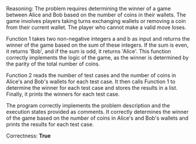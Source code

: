 Reasoning: 
The problem requires determining the winner of a game between Alice and Bob based on the number of coins in their wallets. The game involves players taking turns exchanging wallets or removing a coin from their current wallet. The player who cannot make a valid move loses.

Function 1 takes two non-negative integers a and b as input and returns the winner of the game based on the sum of these integers. If the sum is even, it returns 'Bob', and if the sum is odd, it returns 'Alice'. This function correctly implements the logic of the game, as the winner is determined by the parity of the total number of coins.

Function 2 reads the number of test cases and the number of coins in Alice's and Bob's wallets for each test case. It then calls Function 1 to determine the winner for each test case and stores the results in a list. Finally, it prints the winners for each test case.

The program correctly implements the problem description and the execution states provided as comments. It correctly determines the winner of the game based on the number of coins in Alice's and Bob's wallets and prints the results for each test case.

Correctness: **True**